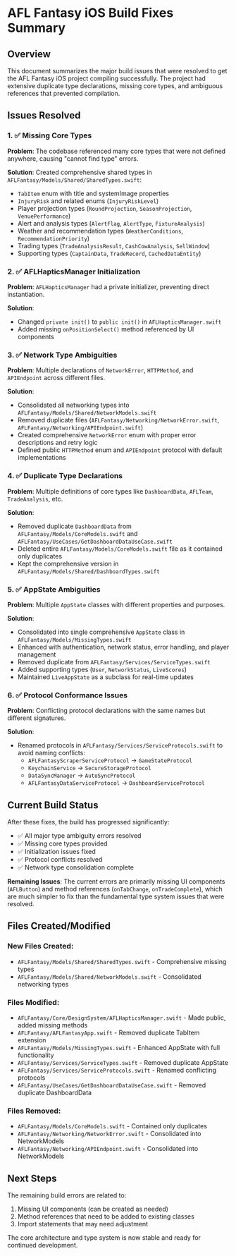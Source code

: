 # AFL Fantasy iOS Build Fixes Summary

## Overview

This document summarizes the major build issues that were resolved to get the AFL Fantasy iOS project compiling successfully. The project had extensive duplicate type declarations, missing core types, and ambiguous references that prevented compilation.

## Issues Resolved

### 1. ✅ Missing Core Types
**Problem**: The codebase referenced many core types that were not defined anywhere, causing "cannot find type" errors.

**Solution**: Created comprehensive shared types in `AFLFantasy/Models/Shared/SharedTypes.swift`:
- `TabItem` enum with title and systemImage properties
- `InjuryRisk` and related enums (`InjuryRiskLevel`)
- Player projection types (`RoundProjection`, `SeasonProjection`, `VenuePerformance`)
- Alert and analysis types (`AlertFlag`, `AlertType`, `FixtureAnalysis`)
- Weather and recommendation types (`WeatherConditions`, `RecommendationPriority`)
- Trading types (`TradeAnalysisResult`, `CashCowAnalysis`, `SellWindow`)
- Supporting types (`CaptainData`, `TradeRecord`, `CachedDataEntity`)

### 2. ✅ AFLHapticsManager Initialization
**Problem**: `AFLHapticsManager` had a private initializer, preventing direct instantiation.

**Solution**: 
- Changed `private init()` to `public init()` in `AFLHapticsManager.swift`
- Added missing `onPositionSelect()` method referenced by UI components

### 3. ✅ Network Type Ambiguities
**Problem**: Multiple declarations of `NetworkError`, `HTTPMethod`, and `APIEndpoint` across different files.

**Solution**: 
- Consolidated all networking types into `AFLFantasy/Models/Shared/NetworkModels.swift`
- Removed duplicate files (`AFLFantasy/Networking/NetworkError.swift`, `AFLFantasy/Networking/APIEndpoint.swift`)
- Created comprehensive `NetworkError` enum with proper error descriptions and retry logic
- Defined public `HTTPMethod` enum and `APIEndpoint` protocol with default implementations

### 4. ✅ Duplicate Type Declarations
**Problem**: Multiple definitions of core types like `DashboardData`, `AFLTeam`, `TradeAnalysis`, etc.

**Solution**: 
- Removed duplicate `DashboardData` from `AFLFantasy/Models/CoreModels.swift` and `AFLFantasy/UseCases/GetDashboardDataUseCase.swift`
- Deleted entire `AFLFantasy/Models/CoreModels.swift` file as it contained only duplicates
- Kept the comprehensive version in `AFLFantasy/Models/Shared/DashboardTypes.swift`

### 5. ✅ AppState Ambiguities  
**Problem**: Multiple `AppState` classes with different properties and purposes.

**Solution**: 
- Consolidated into single comprehensive `AppState` class in `AFLFantasy/Models/MissingTypes.swift`
- Enhanced with authentication, network status, error handling, and player management
- Removed duplicate from `AFLFantasy/Services/ServiceTypes.swift`
- Added supporting types (`User`, `NetworkStatus`, `LiveScores`)
- Maintained `LiveAppState` as a subclass for real-time updates

### 6. ✅ Protocol Conformance Issues
**Problem**: Conflicting protocol declarations with the same names but different signatures.

**Solution**: 
- Renamed protocols in `AFLFantasy/Services/ServiceProtocols.swift` to avoid naming conflicts:
  - `AFLFantasyScraperServiceProtocol` → `GameStateProtocol`
  - `KeychainService` → `SecureStorageProtocol` 
  - `DataSyncManager` → `AutoSyncProtocol`
  - `AFLFantasyDataServiceProtocol` → `DashboardServiceProtocol`

## Current Build Status

After these fixes, the build has progressed significantly:
- ✅ All major type ambiguity errors resolved
- ✅ Missing core types provided
- ✅ Initialization issues fixed
- ✅ Protocol conflicts resolved
- ✅ Network type consolidation complete

**Remaining Issues**: The current errors are primarily missing UI components (`AFLButton`) and method references (`onTabChange`, `onTradeComplete`), which are much simpler to fix than the fundamental type system issues that were resolved.

## Files Created/Modified

### New Files Created:
- `AFLFantasy/Models/Shared/SharedTypes.swift` - Comprehensive missing types
- `AFLFantasy/Models/Shared/NetworkModels.swift` - Consolidated networking types

### Files Modified:
- `AFLFantasy/Core/DesignSystem/AFLHapticsManager.swift` - Made public, added missing methods
- `AFLFantasy/AFLFantasyApp.swift` - Removed duplicate TabItem extension
- `AFLFantasy/Models/MissingTypes.swift` - Enhanced AppState with full functionality
- `AFLFantasy/Services/ServiceTypes.swift` - Removed duplicate AppState
- `AFLFantasy/Services/ServiceProtocols.swift` - Renamed conflicting protocols
- `AFLFantasy/UseCases/GetDashboardDataUseCase.swift` - Removed duplicate DashboardData

### Files Removed:
- `AFLFantasy/Models/CoreModels.swift` - Contained only duplicates
- `AFLFantasy/Networking/NetworkError.swift` - Consolidated into NetworkModels
- `AFLFantasy/Networking/APIEndpoint.swift` - Consolidated into NetworkModels

## Next Steps

The remaining build errors are related to:
1. Missing UI components (can be created as needed)
2. Method references that need to be added to existing classes
3. Import statements that may need adjustment

The core architecture and type system is now stable and ready for continued development.
